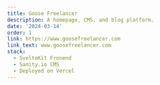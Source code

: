 ```yaml
---
title: Goose Freelancer
description: A homepage, CMS, and blog platform.
date: '2024-03-14'
order: 1
link: https://www.goosefreelancer.com
link_text: www.goosefreelancer.com
stack:
  - SvelteKit Fronend
  - Sanity.io CMS
  - Deployed on Vercel
---
```

